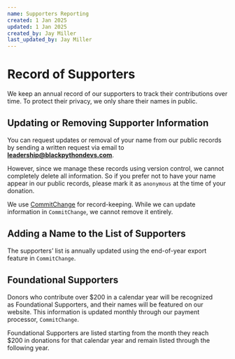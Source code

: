 ```yaml
---
name: Supporters Reporting
created: 1 Jan 2025
updated: 1 Jan 2025
created_by: Jay Miller
last_updated_by: Jay Miller
---
```


# Record of Supporters

We keep an annual record of our supporters to track their contributions over time. To protect their privacy, we only share their names in public.

## Updating or Removing Supporter Information

You can request updates or removal of your name from our public records by sending a written request via email to **leadership@blackpythondevs.com**.

However, since we manage these records using version control, we cannot completely delete all information. So if you prefer not to have your name appear in our public records, please mark it as `anonymous` at the time of your donation.

We use [CommitChange](https://commitchange.com) for record-keeping. While we can update information in `CommitChange`, we cannot remove it entirely.

## Adding a Name to the List of Supporters

The supporters’ list is annually updated using the end-of-year export feature in `CommitChange`.

## Foundational Supporters

Donors who contribute over $200 in a calendar year will be recognized as Foundational Supporters, and their names will be featured on our website. This information is updated monthly through our payment processor, `CommitChange`.

Foundational Supporters are listed starting from the month they reach $200 in donations for that calendar year and remain listed through the following year.
